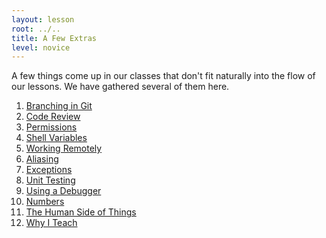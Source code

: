 ```yaml
---
layout: lesson
root: ../..
title: A Few Extras
level: novice
---
```

A few things come up in our classes
that don't fit naturally into the flow of our lessons.
We have gathered several of them here.

<div class="toc" markdown="1">

1.  [Branching in Git](01-branching.html)
2.  [Code Review](02-review.html)
3.  [Permissions](03-permissions.html)
4.  [Shell Variables](04-shellvar.html)
5.  [Working Remotely](05-ssh.html)
6.  [Aliasing](06-alias.html)
7.  [Exceptions](07-exceptions.html)
8.  [Unit Testing](08-unit.html)
9.  [Using a Debugger](09-debugger.html)
10. [Numbers](10-numbers.html)
11. [The Human Side of Things](11-human.html)
12. [Why I Teach](12-why.html)

</div>
